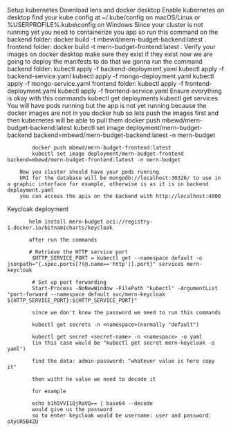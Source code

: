 Setup kubernetes
Download lens and docker desktop
Enable kubernetes on desktop
find your kube config at ~/.kube/config on macOS/Linux or %USERPROFILE%\.kube\config on Windows
Since your cluster is not running yet you need to containerize you app so run this command on the
backend folder: docker build -t mbewd/mern-budget-backend:latest .
frontend folder: docker build -t mern-budget-frontend:latest .
Verify your images on docker desktop make sure they exist
if they exist now we are going to deploy the manifests
to do that we gonna run the command
backend folder: kubectl apply -f backend-deployment.yaml
kubectl apply -f backend-service.yaml
kubectl apply -f mongo-deployment.yaml
kubectl apply -f mongo-service.yaml
frontend folder: kubectl apply -f frontend-deployment.yaml
kubectl apply -f frontend-service.yaml
Ensure everything is okay with this commands
kubectl get deployments
kubectl get services
You will have pods running but the app is not yet running because the docker images are not in you docker hub so lets push the images first and then kubernetes will be able to pull them
docker push mbewd/mern-budget-backend:latest
kubectl set image deployment/mern-budget-backend backend=mbewd/mern-budget-backend:latest -n mern-budget

            docker push mbewd/mern-budget-frontend:latest
            kubectl set image deployment/mern-budget-frontend backend=mbewd/mern-budget-frontend:latest -n mern-budget

        Now you cluster should have your pods running
        URI for the database will be mongodb://localhost:30326/ to use in a graphic interface for example, otherwise is as it is in backend deployment.yaml
        you can access the apis on the backend with http://localhost:4000



Keycloak deployment

           helm install mern-budget oci://registry-1.docker.io/bitnamicharts/keycloak

           after run the commands

           # Retrieve the HTTP service port
            $HTTP_SERVICE_PORT = kubectl get --namespace default -o jsonpath="{.spec.ports[?(@.name=='http')].port}" services mern-keycloak

            # Set up port forwarding
            Start-Process -NoNewWindow -FilePath "kubectl" -ArgumentList "port-forward --namespace default svc/mern-keycloak ${HTTP_SERVICE_PORT}:${HTTP_SERVICE_PORT}"

            since we don't know the password we need to run this commands

            kubectl get secrets -n <namespace>(normally "default")

            kubectl get secret <secret-name> -n <namespace> -o yaml
            (in this case would be "kubectl get secret mern-keycloak -o yaml")

            find the data: admin-password: "whatever value is here copy it"

            then witht he value we need to decode it

            for example

            echo b1h5VVI1QjRaVQ== | base64 --decode
            would give us the password
            so to enter keycloak would be username: user and password: oXyUR5B4ZU
